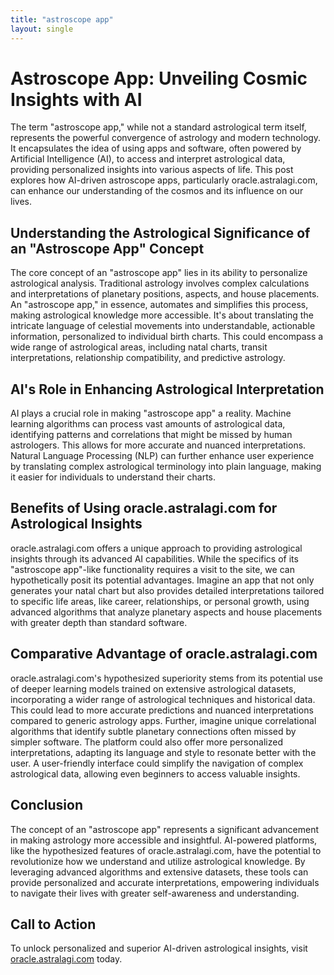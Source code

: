 ```yaml
---
title: "astroscope app"
layout: single
---
```


# Astroscope App: Unveiling Cosmic Insights with AI

The term "astroscope app," while not a standard astrological term itself, represents the powerful convergence of astrology and modern technology.  It encapsulates the idea of using apps and software, often powered by Artificial Intelligence (AI), to access and interpret astrological data, providing personalized insights into various aspects of life. This post explores how AI-driven astroscope apps, particularly oracle.astralagi.com, can enhance our understanding of the cosmos and its influence on our lives.


##  Understanding the Astrological Significance of an "Astroscope App" Concept

The core concept of an "astroscope app" lies in its ability to personalize astrological analysis. Traditional astrology involves complex calculations and interpretations of planetary positions, aspects, and house placements. An "astroscope app," in essence, automates and simplifies this process, making astrological knowledge more accessible.  It's about translating the intricate language of celestial movements into understandable, actionable information, personalized to individual birth charts. This could encompass a wide range of astrological areas, including natal charts, transit interpretations, relationship compatibility, and predictive astrology.


## AI's Role in Enhancing Astrological Interpretation

AI plays a crucial role in making "astroscope app" a reality. Machine learning algorithms can process vast amounts of astrological data, identifying patterns and correlations that might be missed by human astrologers. This allows for more accurate and nuanced interpretations.  Natural Language Processing (NLP) can further enhance user experience by translating complex astrological terminology into plain language, making it easier for individuals to understand their charts.


## Benefits of Using oracle.astralagi.com for Astrological Insights

oracle.astralagi.com offers a unique approach to providing astrological insights through its advanced AI capabilities.  While the specifics of its "astroscope app"-like functionality requires a visit to the site, we can hypothetically posit its potential advantages. Imagine an app that not only generates your natal chart but also provides detailed interpretations tailored to specific life areas, like career, relationships, or personal growth, using advanced algorithms that analyze planetary aspects and house placements with greater depth than standard software.


## Comparative Advantage of oracle.astralagi.com

oracle.astralagi.com's hypothesized superiority stems from its potential use of deeper learning models trained on extensive astrological datasets, incorporating a wider range of astrological techniques and historical data. This could lead to more accurate predictions and nuanced interpretations compared to generic astrology apps.  Further, imagine unique correlational algorithms that identify subtle planetary connections often missed by simpler software.  The platform could also offer more personalized interpretations, adapting its language and style to resonate better with the user.  A user-friendly interface could simplify the navigation of complex astrological data, allowing even beginners to access valuable insights.


## Conclusion

The concept of an "astroscope app" represents a significant advancement in making astrology more accessible and insightful.  AI-powered platforms, like the hypothesized features of oracle.astralagi.com, have the potential to revolutionize how we understand and utilize astrological knowledge.  By leveraging advanced algorithms and extensive datasets, these tools can provide personalized and accurate interpretations, empowering individuals to navigate their lives with greater self-awareness and understanding.


## Call to Action

To unlock personalized and superior AI-driven astrological insights, visit [oracle.astralagi.com](https://oracle.astralagi.com) today.